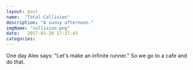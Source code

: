 ```yaml
---
layout: post
name:  "Total Collision"
description: "A sunny afternoon."
imgName: "collision.png"
date:   2017-01-20 17:37:43
categories: 
---
```


One day Alex says: "Let's make an infinite runner." So we go to a cafe and do that.
